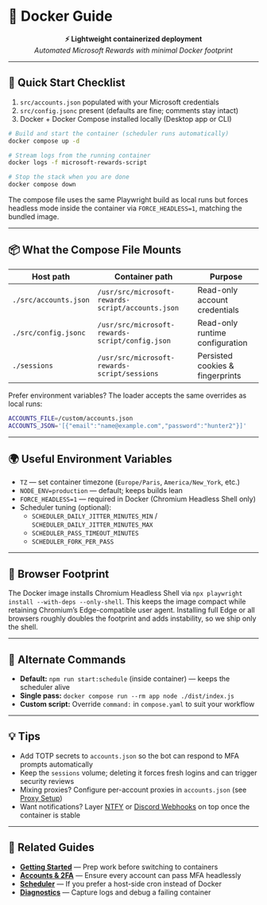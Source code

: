 # 🐳 Docker Guide

<div align="center">

**⚡ Lightweight containerized deployment**  
*Automated Microsoft Rewards with minimal Docker footprint*

</div>

---

## 🚀 Quick Start Checklist

1. `src/accounts.json` populated with your Microsoft credentials
2. `src/config.jsonc` present (defaults are fine; comments stay intact)
3. Docker + Docker Compose installed locally (Desktop app or CLI)

```bash
# Build and start the container (scheduler runs automatically)
docker compose up -d

# Stream logs from the running container
docker logs -f microsoft-rewards-script

# Stop the stack when you are done
docker compose down
```

The compose file uses the same Playwright build as local runs but forces headless mode inside the container via `FORCE_HEADLESS=1`, matching the bundled image.

---

## 📦 What the Compose File Mounts

| Host path | Container path | Purpose |
|-----------|----------------|---------|
| `./src/accounts.json` | `/usr/src/microsoft-rewards-script/accounts.json` | Read-only account credentials |
| `./src/config.jsonc` | `/usr/src/microsoft-rewards-script/config.json` | Read-only runtime configuration |
| `./sessions` | `/usr/src/microsoft-rewards-script/sessions` | Persisted cookies & fingerprints |

Prefer environment variables? The loader accepts the same overrides as local runs:

```bash
ACCOUNTS_FILE=/custom/accounts.json
ACCOUNTS_JSON='[{"email":"name@example.com","password":"hunter2"}]'
```

---

## 🌍 Useful Environment Variables

- `TZ` — set container timezone (`Europe/Paris`, `America/New_York`, etc.)
- `NODE_ENV=production` — default; keeps builds lean
- `FORCE_HEADLESS=1` — required in Docker (Chromium Headless Shell only)
- Scheduler tuning (optional):
  - `SCHEDULER_DAILY_JITTER_MINUTES_MIN` / `SCHEDULER_DAILY_JITTER_MINUTES_MAX`
  - `SCHEDULER_PASS_TIMEOUT_MINUTES`
  - `SCHEDULER_FORK_PER_PASS`

---

## 🧠 Browser Footprint

The Docker image installs Chromium Headless Shell via `npx playwright install --with-deps --only-shell`. This keeps the image compact while retaining Chromium’s Edge-compatible user agent. Installing full Edge or all browsers roughly doubles the footprint and adds instability, so we ship only the shell.

---

## 🔁 Alternate Commands

- **Default:** `npm run start:schedule` (inside container) — keeps the scheduler alive
- **Single pass:** `docker compose run --rm app node ./dist/index.js`
- **Custom script:** Override `command:` in `compose.yaml` to suit your workflow

---

## 💡 Tips

- Add TOTP secrets to `accounts.json` so the bot can respond to MFA prompts automatically
- Keep the `sessions` volume; deleting it forces fresh logins and can trigger security reviews
- Mixing proxies? Configure per-account proxies in `accounts.json` (see [Proxy Setup](./proxy.md))
- Want notifications? Layer [NTFY](./ntfy.md) or [Discord Webhooks](./conclusionwebhook.md) on top once the container is stable

---

## 🔗 Related Guides

- **[Getting Started](./getting-started.md)** — Prep work before switching to containers
- **[Accounts & 2FA](./accounts.md)** — Ensure every account can pass MFA headlessly
- **[Scheduler](./schedule.md)** — If you prefer a host-side cron instead of Docker
- **[Diagnostics](./diagnostics.md)** — Capture logs and debug a failing container